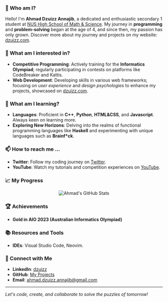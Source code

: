 ### 👋 Who am I?
Hello! I'm **Ahmad Dzuizz Annajib**, a dedicated and enthusiastic secondary 1 student at [NUS High School of Math & Science](https://www.nushigh.edu.sg/). My journey in **programming** and **problem-solving** began at the age of 4, and since then, my passion has only grown. Discover more about my journey and projects on my website: [dzuizz.com](https://dzuizz.com/).

### 👀 What am I interested in?
- **Competitive Programming**: Actively training for the **Informatics Olympiad**; regularly participating in contests on platforms like CodeBreaker and Kattis.
- **Web Development**: Developing skills in various web frameworks; focusing on *user experience* and *design psychologies* to enhance my projects, showcased on [dzuizz.com](https://dzuizz.com).

### 🌱 What am I learning?
- **Languages**: Proficient in **C++**, **Python**, **HTML&CSS**, and **Javascript**. Always keen on learning more.
- **Exploring New Horizons**: Delving into the realms of functional programming languages like **Haskell** and experimenting with unique languages such as **Brainf\*ck**.

### 📫 How to reach me ...
- **Twitter**: Follow my coding journey on [Twitter](https://twitter.com/AhmadDzuizz).
- **YouTube**: Watch my tutorials and competition experiences on [YouTube](https://www.youtube.com/c/DzuizzBelajarCodingOlimpiadeKomputer).

### 📈 My Progress
<p align="center">
  <img src="https://github-readme-stats.vercel.app/api?username=dzuizz&show_icons=true&theme=radical&line_height=27" alt="Ahmad's GitHub Stats" />
</p>

### 🏆 Achievements
- **Gold in AIO 2023 (Australian Informatics Olympiad)**

### 📚 Resources and Tools
- **IDEs**: Visual Studio Code, Neovim.

### 🤝 Connect with Me
- **LinkedIn**: [dzuizz](https://www.linkedin.com/in/dzuizz/)
- **GitHub**: [My Projects](https://github.com/dzuizz)
- **Email**: [ahmad.dzuizz.annajib@gmail.com](mailto:ahmad.dzuizz.annajib@gmail.com)

---

*Let's code, create, and collaborate to solve the puzzles of tomorrow!*
